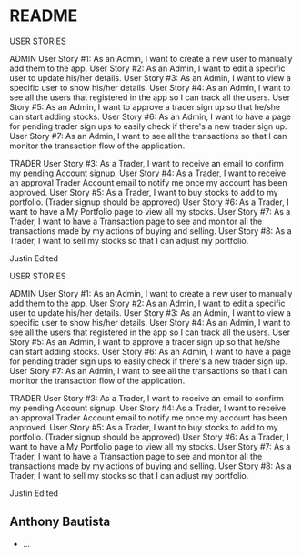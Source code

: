 # README


USER STORIES



ADMIN
User Story #1: As an Admin, I want to create a new user to manually add them to the app.
User Story #2: As an Admin, I want to edit a specific user to update his/her details.
User Story #3: As an Admin, I want to view a specific user to show his/her details.
User Story #4: As an Admin, I want to see all the users that registered in the app so I can track all the users.
User Story #5: As an Admin, I want to approve a trader sign up so that he/she can start adding stocks.
User Story #6: As an Admin, I want to have a page for pending trader sign ups to easily check if there's a new trader sign up.
User Story #7: As an Admin, I want to see all the transactions so that I can monitor the transaction flow of the application.

TRADER
User Story #3: As a Trader, I want to receive an email to confirm my pending Account signup.
User Story #4: As a Trader, I want to receive an approval Trader Account email to notify me once my account has been approved.
User Story #5: As a Trader, I want to buy stocks to add to my portfolio. (Trader signup should be approved)
User Story #6: As a Trader, I want to have a My Portfolio page to view all my stocks.
User Story #7: As a Trader, I want to have a Transaction page to see and monitor all the transactions made by my actions
of buying and selling.
User Story #8: As a Trader, I want to sell my stocks so that I can adjust my portfolio.

Justin Edited


USER STORIES



ADMIN
User Story #1: As an Admin, I want to create a new user to manually add them to the app.
User Story #2: As an Admin, I want to edit a specific user to update his/her details.
User Story #3: As an Admin, I want to view a specific user to show his/her details.
User Story #4: As an Admin, I want to see all the users that registered in the app so I can track all the users.
User Story #5: As an Admin, I want to approve a trader sign up so that he/she can start adding stocks.
User Story #6: As an Admin, I want to have a page for pending trader sign ups to easily check if there's a new trader sign up.
User Story #7: As an Admin, I want to see all the transactions so that I can monitor the transaction flow of the application.

TRADER
User Story #3: As a Trader, I want to receive an email to confirm my pending Account signup.
User Story #4: As a Trader, I want to receive an approval Trader Account email to notify me once my account has been approved.
User Story #5: As a Trader, I want to buy stocks to add to my portfolio. (Trader signup should be approved)
User Story #6: As a Trader, I want to have a My Portfolio page to view all my stocks.
User Story #7: As a Trader, I want to have a Transaction page to see and monitor all the transactions made by my actions
of buying and selling.
User Story #8: As a Trader, I want to sell my stocks so that I can adjust my portfolio.

Justin Edited

## Anthony Bautista 
* ...
